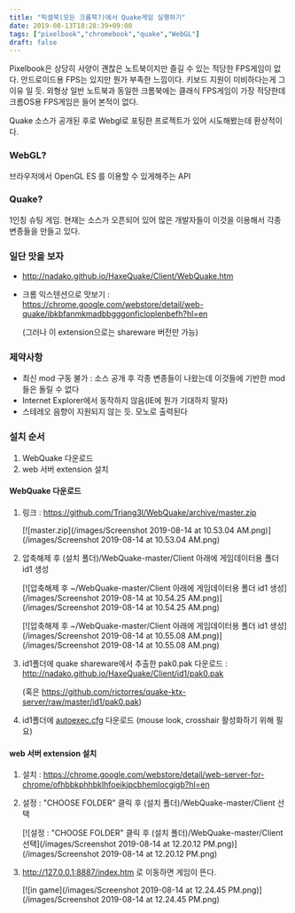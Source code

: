 ```yaml
---
title: "픽셀북(모든 크롬북?)에서 Quake게임 실행하기"
date: 2019-08-13T18:28:39+09:00
tags: ["pixelbook","chromebook","quake","WebGL"]
draft: false
---
```


Pixelbook은 상당히 사양이 괜찮은 노트북이지만 즐길 수 있는 적당한 FPS게임이 없다. 안드로이드용  FPS는 있지만 뭔가 부족한 느낌이다. 
키보드 지원이 미비하다는게 그 이유 일 듯. 외형상 일반 노트북과 동일한 크롬북에는 클래식 FPS게임이 가장 적당한데 크롬OS용 FPS게임은 들어 본적이 없다.

Quake 소스가 공개된 후로 Webgl로 포팅한 프로젝트가 있어 시도해봤는데 환상적이다.

### WebGL?

브라우저에서 OpenGL ES 를 이용할 수 있게해주는 API

### Quake?

1인칭 슈팅 게임. 현재는 소스가 오픈되어 있어 많은 개발자들이 이것을 이용해서 각종 변종들을 만들고 있다.

### 일단 맛을 보자

* http://nadako.github.io/HaxeQuake/Client/WebQuake.htm
* 크롬 익스텐션으로 맛보기 : https://chrome.google.com/webstore/detail/web-quake/ibkbfanmkmadbbgggonficloplenbefh?hl=en 
	
	(그러나 이 extension으로는 shareware 버전만 가능)

### 제약사항

* 최신 mod 구동 불가 : 소스 공개 후 각종 변종들이 나왔는데 이것들에 기반한 mod들은 돌릴 수 없다
* Internet Explorer에서 동작하지 않음(IE에 뭔가 기대하지 말자)
* 스테레오 음향이 지원되지 않는 듯. 모노로 출력된다

### 설치 순서

1. WebQuake 다운로드
2. web 서버  extension 설치

#### WebQuake 다운로드

1. 링크 : https://github.com/Triang3l/WebQuake/archive/master.zip

	[![master.zip](/images/Screenshot 2019-08-14 at 10.53.04 AM.png)](/images/Screenshot 2019-08-14 at 10.53.04 AM.png)

1. 압축해제 후 (설치 폴더)/WebQuake-master/Client 아래에 게임데이터용 폴더 id1 생성

	[![압축해제 후 ~/WebQuake-master/Client 아래에 게임데이터용 폴더 id1 생성](/images/Screenshot 2019-08-14 at 10.54.25 AM.png)](/images/Screenshot 2019-08-14 at 10.54.25 AM.png)

	[![압축해제 후 ~/WebQuake-master/Client 아래에 게임데이터용 폴더 id1 생성](/images/Screenshot 2019-08-14 at 10.55.08 AM.png)](/images/Screenshot 2019-08-14 at 10.55.08 AM.png)
	
1. id1폴더에 quake shareware에서 추출한 pak0.pak 다운로드 :  http://nadako.github.io/HaxeQuake/Client/id1/pak0.pak

	(혹은 https://github.com/rictorres/quake-ktx-server/raw/master/id1/pak0.pak)
	
1. id1폴더에 [autoexec.cfg](/posts/tech/%ed%81%ac%eb%a1%ac%eb%b6%81%ec%97%90%ec%84%9c%20quake%ea%b2%8c%ec%9e%84%20%ec%8b%a4%ed%96%89%ed%95%98%ea%b8%b0.files/autoexec.cfg) 다운로드 (mouse look, crosshair 활성화하기 위해 필요)

#### web 서버  extension 설치

1. 설치 : https://chrome.google.com/webstore/detail/web-server-for-chrome/ofhbbkphhbklhfoeikjpcbhemlocgigb?hl=en
2. 설정 :  "CHOOSE FOLDER" 클릭 후 (설치 폴더)/WebQuake-master/Client 선택

	[![설정 :  "CHOOSE FOLDER" 클릭 후 (설치 폴더)/WebQuake-master/Client 선택](/images/Screenshot 2019-08-14 at 12.20.12 PM.png)](/images/Screenshot 2019-08-14 at 12.20.12 PM.png)

3. http://127.0.0.1:8887/index.htm 로 이동하면 게임이 뜬다.

	[![in game](/images/Screenshot 2019-08-14 at 12.24.45 PM.png)](/images/Screenshot 2019-08-14 at 12.24.45 PM.png)
